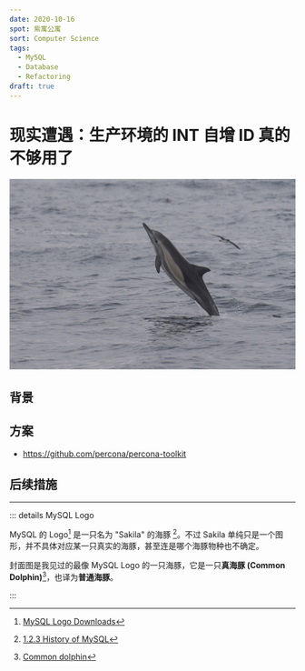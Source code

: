 ```yaml
---
date: 2020-10-16
spot: 紫寓公寓
sort: Computer Science
tags:
  - MySQL
  - Database
  - Refactoring
draft: true
---
```


# 现实遭遇：生产环境的 INT 自增 ID 真的不够用了

![A Common Dolphin jumping](./common_dolphin.jpg "Permitted under [CC BY-NC 4.0](https://creativecommons.org/licenses/by-nc/4.0/) (image filpped). © [**willbrooks**](https://www.inaturalist.org/people/willbrooks). [*inaturalist.org*](https://www.inaturalist.org/photos/252142686).")

## 背景

## 方案

- <https://github.com/percona/percona-toolkit>

## 后续措施

---

::: details MySQL Logo

MySQL 的 Logo[^logo] 是一只名为 "Sakila" 的海豚 [^sakila]。不过 Sakila 单纯只是一个图形，并不具体对应某一只真实的海豚，甚至连是哪个海豚物种也不确定。

[^logo]: [MySQL Logo Downloads](https://www.mysql.com/about/legal/logos.html)
[^sakila]: [1.2.3 History of MySQL](https://dev.mysql.com/doc/refman/8.0/en/history.html)

封面图是我见过的最像 MySQL Logo 的一只海豚，它是一只**真海豚 (Common Dolphin)**[^common_dolphin]，也译为**普通海豚**。

[^common_dolphin]: [Common dolphin](https://en.wikipedia.org/wiki/Common_dolphin)

:::
